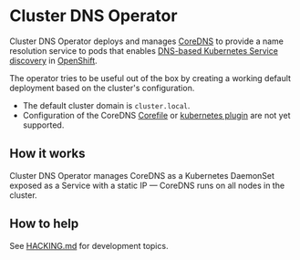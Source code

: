 # Cluster DNS Operator

Cluster DNS Operator deploys and manages [CoreDNS](https://coredns.io) to provide a name resolution service to pods that enables [DNS-based Kubernetes Service discovery](https://kubernetes.io/docs/concepts/services-networking/service/#dns) in [OpenShift](https://openshift.io).

The operator tries to be useful out of the box by creating a working default deployment based on the cluster's configuration.

* The default cluster domain is `cluster.local`.
* Configuration of the CoreDNS [Corefile](https://coredns.io/manual/toc/#configuration) or [kubernetes plugin](https://coredns.io/plugins/kubernetes/) are not yet supported.

## How it works

Cluster DNS Operator manages CoreDNS as a Kubernetes DaemonSet exposed as a Service with a static IP — CoreDNS runs on all nodes in the cluster.

## How to help

See [HACKING.md](HACKING.md) for development topics.
